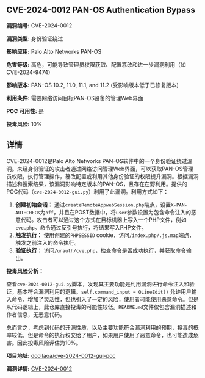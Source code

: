 ## CVE-2024-0012 PAN-OS Authentication Bypass

**漏洞编号:** CVE-2024-0012

**漏洞类型:** 身份验证绕过

**影响应用:** Palo Alto Networks PAN-OS

**危害等级:** 高危，可能导致管理员权限获取、配置篡改和进一步漏洞利用（如CVE-2024-9474）

**影响版本:** PAN-OS 10.2, 11.0, 11.1, and 11.2 (受影响版本低于已修复版本)

**利用条件:** 需要网络访问目标PAN-OS设备的管理Web界面

**POC 可用性:** 是

**投毒风险:** 10%

## 详情

CVE-2024-0012是Palo Alto Networks PAN-OS软件中的一个身份验证绕过漏洞。未经身份验证的攻击者通过网络访问管理Web界面，可以获取PAN-OS管理员权限，执行管理操作，篡改配置或利用其他身份验证的权限提升漏洞。根据漏洞描述和搜索结果，该漏洞影响特定版本的PAN-OS，且存在在野利用。提供的POC代码（`cve-2024-0012-gui.py`）利用了此漏洞。利用方式如下：

1.  **创建初始会话：**  通过`createRemoteAppwebSession.php`端点，设置`X-PAN-AUTHCHECK`为`off`，并且在POST数据中，将`user`参数设置为包含命令注入的恶意代码。攻击者可以通过这个方式在目标机器上写入一个PHP文件，例如`cve.php`。命令通过反引号执行，将结果写入PHP文件。
2.  **触发执行：**  使用创建的`PHPSESSID` cookie，访问`/index.php/.js.map`端点，触发之前注入的命令执行。
3.  **验证执行：**  访问`/unauth/cve.php`，检查命令是否成功执行，并获取命令输出。

**投毒风险分析：**

查看`cve-2024-0012-gui.py`脚本，发现其主要功能是利用漏洞进行命令注入和验证，基本符合漏洞利用的逻辑。`self.command_input = QLineEdit()` 允许用户输入命令，增加了灵活性，但也引入了一定的风险，使用者可能使用恶意命令。但是从代码逻辑上，此仓库直接投毒的可能性较低。`README.md`文件仅包含漏洞描述和作者信息，无恶意代码。

总而言之，考虑到代码的开源性质，以及主要功能符合漏洞利用的预期，投毒的概率较低，但是命令的执行权交给了用户，如果用户使用了恶意命令，也可能造成危害。因此投毒风险评估为10%。

**项目地址:** [dcollaoa/cve-2024-0012-gui-poc](https://github.com/dcollaoa/cve-2024-0012-gui-poc)

**漏洞详情:** [CVE-2024-0012](https://nvd.nist.gov/vuln/detail/CVE-2024-0012)